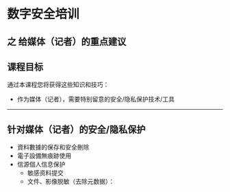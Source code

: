 # 数字安全培训
## 之 给媒体（记者）的重点建议

## 课程目标
通过本课程您将获得这些知识和技巧：

- 作为媒体（记者），需要特别留意的安全/隐私保护技术/工具

---

## 针对媒体（记者）的安全/隐私保护

- 資料數據的保存和安全刪除
- 電子設備無痕跡使用
- 信源個人信息保护
	- 敏感资料提交
	- 文件、影像脱敏（去除元数据）：



